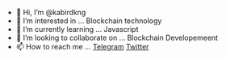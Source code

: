 - 👋 Hi, I’m @kabirdkng
- 👀 I’m interested in ... Blockchain technology
- 🌱 I’m currently learning ... Javascript
- 💞️ I’m looking to collaborate on ... Blockchain Developemeent
- 📫 How to reach me ... [Telegram](https://t.me/CryptoKabir)
                         <a href="https://twitter.com/kabir_crypto">Twitter</a>

<!---
kabirdkng/kabirdkng is a ✨ special ✨ repository because its `README.md` (this file) appears on your GitHub profile.
You can click the Preview link to take a look at your changes.
--->

